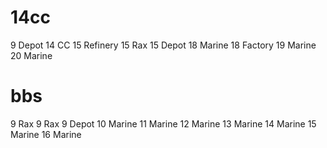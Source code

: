 # 14cc

9 Depot
14 CC
15 Refinery
15 Rax
15 Depot
18 Marine
18 Factory
19 Marine
20 Marine

# bbs

9 Rax
9 Rax
9 Depot
10 Marine
11 Marine
12 Marine
13 Marine
14 Marine
15 Marine
16 Marine